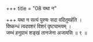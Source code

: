 +++
title = "08 यथा न"

+++
यथा न सत्यं पुरुषः सदा वदितुमर्हति ।  
विष्कन्धं त्वदपशरं विशरं पृष्ट्यामयम् ।  
जम्भं हनुग्राभं शङ्खं तानजेना अजामसि ॥ ९ ॥